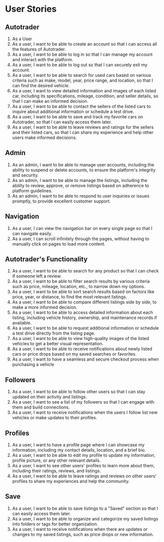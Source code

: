 # User Stories 

## Autotrader
1. As a User
2. As a user, I want to be able to create an account so that I can access all the features of Autotrader.
3. As a user, I want to be able to log in so that I can manage my account and interact with the platform.
4. As a user, I want to be able to log out so that I can securely exit my account.
5. As a user, I want to be able to search for used cars based on various criteria such as make, model, year, price range, and location, so that I can find the desired vehicle.
6. As a user, I want to view detailed information and images of each listed car, including its specifications, mileage, condition, and seller details, so that I can make an informed decision.
7. As a user, I want to be able to contact the sellers of the listed cars to inquire about additional information or schedule a test drive.
8. As a user, I want to be able to save and track my favorite cars on Autotrader, so that I can easily access them later.
9. As a user, I want to be able to leave reviews and ratings for the sellers and their listed cars, so that I can share my experience and help other users make informed decisions.

## Admin
1. As an admin, I want to be able to manage user accounts, including the ability to suspend or delete accounts, to ensure the platform's integrity and security.
2. As an admin, I want to be able to manage the listings, including the ability to review, approve, or remove listings based on adherence to platform guidelines.
3. As an admin, I want to be able to respond to user inquiries or issues promptly, to provide excellent customer support.

## Navigation
1. As a user, I can view the navigation bar on every single page so that I can navigate easily.
2. As a user, I can scroll infinitely through the pages, without having to manually click on pages to load more content.

## Autotrader's Functionality
1. As a user, I want to be able to search for any product so that I can check if someone left a review.
2. As a user, I want to be able to filter search results by various criteria such as price, mileage, location, etc., to narrow down my options.
3. As a user, I want to be able to sort search results based on factors like price, year, or distance, to find the most relevant listings.
4. As a user, I want to be able to compare different listings side by side, to make a more informed decision.
5. As a user, I want to be able to access detailed information about each listing, including vehicle history, ownership, and maintenance records if available.
6. As a user, I want to be able to request additional information or schedule a test drive directly from the listing page.
7. As a user, I want to be able to view high-quality images of the listed vehicles to get a better visual representation.
8. As a user, I want to be able to receive notifications about newly listed cars or price drops based on my saved searches or favorites.
9. As a user, I want to have a seamless and secure checkout process when purchasing a vehicle

## Followers
1. As a user, I want to be able to follow other users so that I can stay updated on their activity and listings.
2. As a user, I want to see a list of my followers so that I can engage with them and build connections.
3. As a user, I want to receive notifications when the users I follow list new vehicles or make updates to their profiles.

## Profiles
1. As a user, I want to have a profile page where I can showcase my information, including my contact details, location, and a brief bio.
2. As a user, I want to be able to edit my profile to update my information, profile picture, or any other relevant details.
3. As a user, I want to see other users' profiles to learn more about them, including their ratings, reviews, and listings.
4. As a user, I want to be able to leave ratings and reviews on other users' profiles to share my experiences and help the community.

## Save
1. As a user, I want to be able to save listings to a "Saved" section so that I can easily access them later.
2. As a user, I want to be able to organize and categorize my saved listings into folders or tags for better organization.
3. As a user, I want to receive notifications when there are updates or changes to my saved listings, such as price drops or new information.
